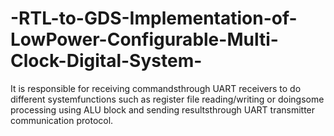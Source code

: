 # -RTL-to-GDS-Implementation-of-LowPower-Configurable-Multi-Clock-Digital-System-
It is responsible for receiving commandsthrough UART receivers to do different systemfunctions such as register file reading/writing or doingsome processing using ALU block and sending resultsthrough UART transmitter communication protocol.

